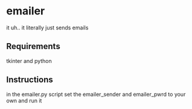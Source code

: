 # emailer
it uh.. it literally just sends emails

## Requirements
tkinter and python

## Instructions
in the emailer.py script set the emailer_sender and emailer_pwrd to your own and run it

